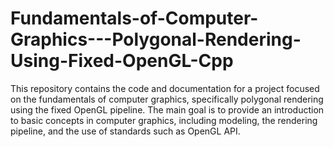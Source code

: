 # Fundamentals-of-Computer-Graphics---Polygonal-Rendering-Using-Fixed-OpenGL-Cpp
This repository contains the code and documentation for a project focused on the fundamentals of computer graphics, specifically polygonal rendering using the fixed OpenGL pipeline. The main goal is to provide an introduction to basic concepts in computer graphics, including modeling, the rendering pipeline, and the use of standards such as OpenGL API.
